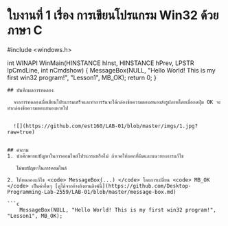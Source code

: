 # ใบงานที่ 1 เรื่อง การเขียนโปรแกรม Win32 ด้วยภาษา C

#include <windows.h>

int WINAPI
WinMain(HINSTANCE hInst, HINSTANCE hPrev, LPSTR  lpCmdLine, int nCmdshow)
{
    MessageBox(NULL, "Hello World! This is my first win32 program!",
	"Lesson1", MB_OK);
    return 0;
}
```
## บันทึกผลการทดลอง

  จากการทดลองเมื่อเขียนโปรแกรมเสร็จและทำการรันจะได้กล่องข้อความตอบสนองดังรูปภาพโดยเมื่อกดปุ่ม OK จะทำกล่องข้อความตอบสนองหายไป
  
  
  ![](https://github.com/est160/LAB-01/blob/master/imgs/1.jpg?raw=true)


## คำถาม 
1. นักศึกษาพบปัญหาในการคอมไพล์โปรแกรมหรือไม่ ถ้าเจอให้บอกที่ผิดและแนวทางการแก้ไข

   ไม่พบปัญหาในการคอมไพล์
   
2. ให้ทดลองแก้ไข <code> MessageBox(...) </code> โดยการเปลี่ยน <code> MB_OK </code> เป็นค่าอื่นๆ [ดูได้จากอ้างอิงตามลิงค์นี้](https://github.com/Desktop-Programming-Lab-2559/LAB-01/blob/master/message-box.md)

```c 
 	MessageBox(NULL, "Hello World! This is my first win32 program!", "Lesson1", MB_OK);
```
				

